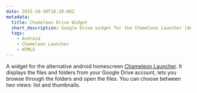 ```yaml
---
date: 2015-10-30T16:20:00Z
metadata:
  title: Chameleon Drive Widget
  short_description: Google Drive widget for the Chameleon Launcher (Android).
  tags:
    - Android
    - Chameleon Launcher
    - HTML5
---
```


A widget for the alternative android homescreen [Chameleon Launcher](https://play.google.com/store/apps/details?id=com.chameleonlauncher).
It displays the files and folders from your Google Drive account, lets you browse through the
folders and open the files. You can choose between two views: list and thumbnails.
